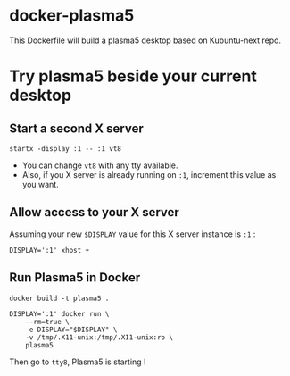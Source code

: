# docker-plasma5

This Dockerfile will build a plasma5 desktop based on Kubuntu-next repo.

# Try plasma5 beside your current desktop

## Start a second X server

    startx -display :1 -- :1 vt8

* You can change `vt8` with any tty available.
* Also, if you X server is already running on `:1`, increment this value as you want.

## Allow access to your X server

Assuming your new `$DISPLAY` value for this X server instance is `:1` :

    DISPLAY=':1' xhost +

## Run Plasma5 in Docker

    docker build -t plasma5 .

    DISPLAY=':1' docker run \
        --rm=true \
        -e DISPLAY="$DISPLAY" \
        -v /tmp/.X11-unix:/tmp/.X11-unix:ro \
        plasma5

Then go to `tty8`, Plasma5 is starting !
